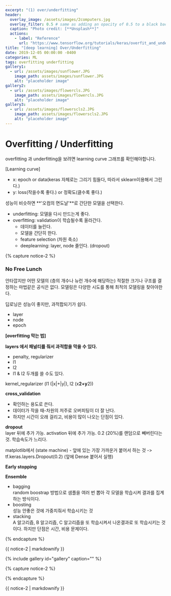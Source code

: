 ```yaml
---
excerpt: "(1) over/underfitting"
header:
  overlay_image: /assets/images/2computers.jpg
  overlay_filter: 0.5 # same as adding an opacity of 0.5 to a black background
  caption: "Photo credit: [**Unsplash**]"
  actions:
    - label: "Reference"
      url: "https://www.tensorflow.org/tutorials/keras/overfit_and_underfit"
title: "[deep learning] Over/Underfitting"
date: 2019-12-05 00:00:00 -0400
categories: ML
tags: overfitting underfitting
gallery1:
  - url: /assets/images/sunflower.JPG
    image_path: assets/images/sunflower.JPG
    alt: "placeholder image"
gallery2:
  - url: /assets/images/flowercls.JPG
    image_path: assets/images/flowercls.JPG
    alt: "placeholder image"
gallery3:
  - url: /assets/images/flowerscls2.JPG
    image_path: assets/images/flowerscls2.JPG
    alt: "placeholder image"   
---
```




# Overfitting / Underfitting 

overfitting 과 underfitting을 보려면 learning curve 그래프를 확인해야합니다. 

[Learning curve] 
- x: epoch or data(keras 자체로는 그리기 힘들다, 따라서 sklearn이용해서 그린다.)
- y: loss(작을수록 좋다.) or 정확도(클수록 좋다.) 

성능이 비슷하면 **'오컴의 면도날'**로 간단한 모델을 선택한다.

- underfitting: 모델을 다시 만드는게 좋다. 
- overfitting: validation이 학습될수록 올라간다. 
    - 데이터를 늘린다. 
    - 모델을 간단히 한다. 
    - feature selection (차원 축소) 
    - deeplearning: layer, node 줄인다. (dropout)



{% capture notice-2 %}
### No Free Lunch 
안타깝지만 어떤 모델의 (층의 개수나 뉴런 개수에 해당하는) 적절한 크기나 구조를 결정하는 마법같은 공식은 없다.
모델링은 다양한 시도를 통해 최적의 모델링을 찾아야한다. 

딥로닝은 성능이 좋지만, 과적합되기가 쉽다. 
- layer
- node
- epoch

**[overfitting 막는 법]**

**layers 에서 패널티를 줘서 과적합을 막을 수 있다.**
- penalty, regularizer
- l1
- l2 
- l1 & l2 두개를 쓸 수도 있다.

kernel_regularizer (l1 (|x|+|y|), l2 (x**2+y**2))

**cross_validation** <br>
- 확인하는 용도로 쓴다. 
- 데이터가 작을 때-차원의 저주로 오버피팅이 더 잘 난다. 
- 하지만 시간이 오래 걸리고, 비용이 많이 나오는 단점이 있다. 

**dropout**  <br>
layer 뒤에 추가 가능.
activation 뒤에 추가 가능.
0.2 (20%)를 랜덤으로 빼버린다는 것.
학습속도가 느리다. 

matplotlib에서 (state machine) - 앞에 있는 가장 가까운거 붙어서 하는 것 -> tf.keras.layers.Dropout(0.2) (앞에 Dense 붙어서 실행)

**Early stopping** <br>

**Ensemble** <br>
- bagging <br>
random boostrap 방법으로 샘플을 여러 번 뽑아 각 모델을 학습시켜 결과를 집계하는 방식이다.
- boosting <br>
성능 안좋은 것에 가중치줘서 학습시키는 것 
- stacking <br>
A 알고리즘, B 알고리즘, C 알고리즘을 또 학습시켜서 나온결과로 또 학습시키는 것이다. 
하지만 단점은 시간, 비용 문제이다. 

{% endcapture %}

<div class="notice">{{ notice-2 | markdownify }}</div>




{% include gallery id="gallery" caption="" %}



{% capture notice-2 %}

{% endcapture %}

<div class="notice">{{ notice-2 | markdownify }}</div>



